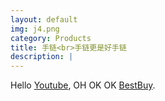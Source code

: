```yaml
---
layout: default
img: j4.png
category: Products
title: 手链<br>手链更是好手链
description: |
---
```

Hello [Youtube](https://www.youtube.com/), OH OK OK [BestBuy](https://www.bestbuy.com/).